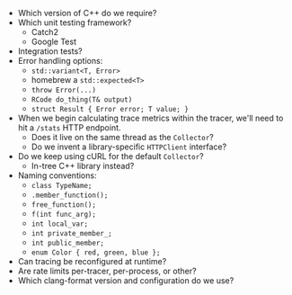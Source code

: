 - Which version of C++ do we require?
- Which unit testing framework?
    - Catch2
    - Google Test
- Integration tests?
- Error handling options:
    - `std::variant<T, Error>`
    - homebrew a `std::expected<T>`
    - `throw Error(...)`
    - `RCode do_thing(T& output)`
    - `struct Result { Error error; T value; }`
- When we begin calculating trace metrics within the tracer, we'll need to hit
  a `/stats` HTTP endpoint.
    - Does it live on the same thread as the `Collector`?
    - Do we invent a library-specific `HTTPClient` interface?
- Do we keep using cURL for the default `Collector`?
    - In-tree C++ library instead?
- Naming conventions:
    - `class TypeName;`
    - `.member_function();`
    - `free_function();`
    - `f(int func_arg);`
    - `int local_var;`
    - `int private_member_;`
    - `int public_member;`
    - `enum Color { red, green, blue };`
- Can tracing be reconfigured at runtime?
- Are rate limits per-tracer, per-process, or other?
- Which clang-format version and configuration do we use?
